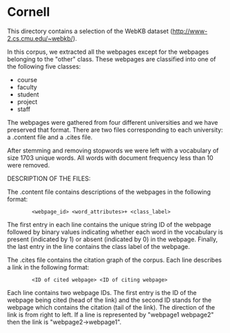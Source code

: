# Cornell

This directory contains a selection of the WebKB dataset (http://www-2.cs.cmu.edu/~webkb/).

In this corpus, we extracted all the webpages except for the webpages belonging to the "other" class. These webpages are classified into one of the following five classes:

- course
- faculty
- student
- project
- staff

The webpages were gathered from four different universities and we have preserved that format. There are two files corresponding to each university: a .content file and a .cites file.

After stemming and removing stopwords we were left with a vocabulary of size 1703 unique words. All words with document frequency less than 10 were removed.


DESCRIPTION OF THE FILES:

The .content file contains descriptions of the webpages in the following format:
```
		<webpage_id> <word_attributes>+ <class_label>
```
The first entry in each line contains the unique string ID of the webpage followed by binary values indicating whether each word in the vocabulary is present (indicated by 1) or absent (indicated by 0) in the webpage. Finally, the last entry in the line contains the class label of the webpage.

The .cites file contains the citation graph of the corpus. Each line describes a link in the following format:
```
		<ID of cited webpage> <ID of citing webpage>
```
Each line contains two webpage IDs. The first entry is the ID of the webpage being cited (head of the link) and the second ID stands for the webpage which contains the citation (tail of the link). The direction of the link is from right to left. If a line is represented by "webpage1 webpage2" then the link is "webpage2->webpage1". 